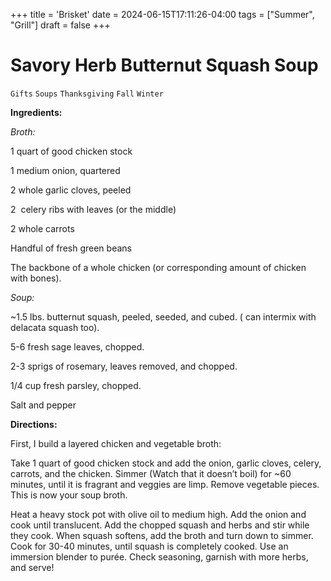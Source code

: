 +++
title = 'Brisket'
date = 2024-06-15T17:11:26-04:00
tags = ["Summer", "Grill"]
draft = false
+++
# Savory Herb Butternut Squash Soup

`Gifts` `Soups` `Thanksgiving` `Fall` `Winter`

**Ingredients:**

_Broth:_

1 quart of good chicken stock 

1 medium onion, quartered

2 whole garlic cloves, peeled

2  celery ribs with leaves (or the middle)

2 whole carrots

Handful of fresh green beans

The backbone of a whole chicken (or corresponding amount of chicken with bones). 

_Soup:_

~1.5 lbs. butternut squash, peeled, seeded, and cubed. ( can intermix with delacata squash too). 

5-6 fresh sage leaves, chopped.

2-3 sprigs of rosemary, leaves removed, and chopped.

1/4 cup fresh parsley, chopped.

Salt and pepper

**Directions:**

First, I build a layered chicken and vegetable broth:

Take 1 quart of good chicken stock and add the onion, garlic cloves, celery, carrots, and the chicken. Simmer (Watch that it doesn’t boil) for ~60 minutes, until it is fragrant and veggies are limp. Remove vegetable pieces. This is now your soup broth.

Heat a heavy stock pot with olive oil to medium high. Add the onion and cook until translucent. Add the chopped squash and herbs and stir while they cook. When squash softens, add the broth and turn down to simmer. Cook for 30-40 minutes, until squash is completely cooked. Use an immersion blender to purée. Check seasoning, garnish with more herbs, and serve! 
